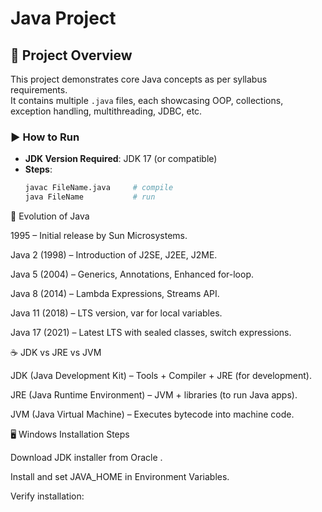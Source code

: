 
# Java Project

## 📌 Project Overview
This project demonstrates core Java concepts as per syllabus requirements.  
It contains multiple `.java` files, each showcasing OOP, collections, exception handling, multithreading, JDBC, etc.  

### ▶️ How to Run
- **JDK Version Required**: JDK 17 (or compatible)
- **Steps**:
  ```bash
  javac FileName.java     # compile
  java FileName           # run


🌱 Evolution of Java

1995 – Initial release by Sun Microsystems.

Java 2 (1998) – Introduction of J2SE, J2EE, J2ME.

Java 5 (2004) – Generics, Annotations, Enhanced for-loop.

Java 8 (2014) – Lambda Expressions, Streams API.

Java 11 (2018) – LTS version, var for local variables.

Java 17 (2021) – Latest LTS with sealed classes, switch expressions.


☕ JDK vs JRE vs JVM

JDK (Java Development Kit) – Tools + Compiler + JRE (for development).

JRE (Java Runtime Environment) – JVM + libraries (to run Java apps).

JVM (Java Virtual Machine) – Executes bytecode into machine code.


🖥️ Windows Installation Steps

Download JDK installer from Oracle
.

Install and set JAVA_HOME in Environment Variables.

Verify installation:
